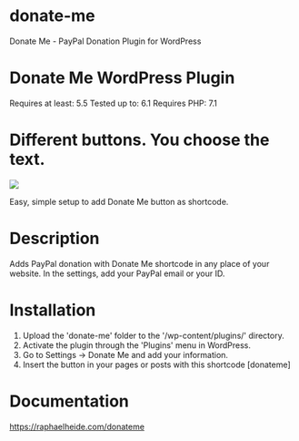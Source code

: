 # donate-me
Donate Me - PayPal Donation Plugin for WordPress
# Donate Me WordPress Plugin
Requires at least: 5.5
Tested up to: 6.1
Requires PHP: 7.1

# Different buttons. You choose the text.
<img src="https://raphaelheide.com/donateme/button/donatemeex.png">

Easy, simple setup to add Donate Me button as shortcode.

# Description
Adds PayPal donation with Donate Me shortcode in any place of your website. In the settings, add your PayPal email or your ID. 

# Installation
1. Upload the \'donate-me\' folder  to the \'/wp-content/plugins/\' directory.
2. Activate the plugin through the \'Plugins\' menu in WordPress.
3. Go to Settings -> Donate Me and add your information.
4. Insert the button in your pages or posts with this shortcode
[donateme]

# Documentation
https://raphaelheide.com/donateme
